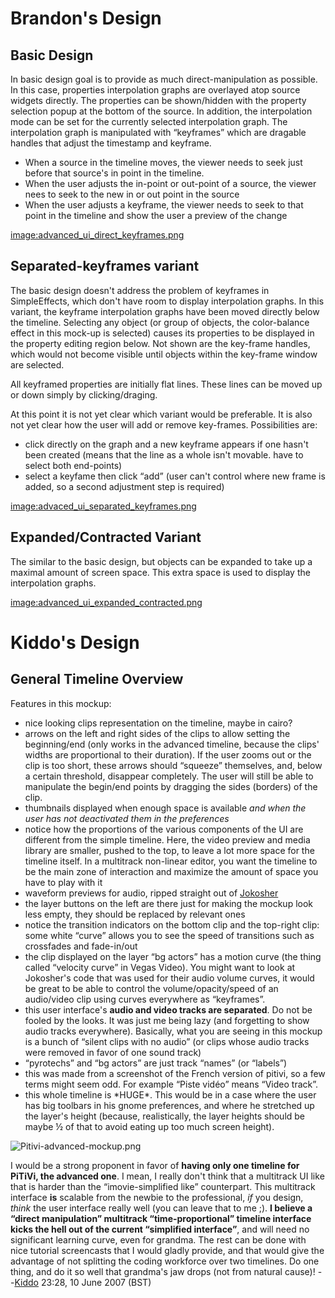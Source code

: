 # Brandon's Design

## Basic Design

In basic design goal is to provide as much direct-manipulation as
possible. In this case, properties interpolation graphs are overlayed
atop source widgets directly. The properties can be shown/hidden with
the property selection popup at the bottom of the source. In addition,
the interpolation mode can be set for the currently selected
interpolation graph. The interpolation graph is manipulated with
“keyframes” which are dragable handles that adjust the timestamp and
keyframe.

-   When a source in the timeline moves, the viewer needs to seek just
    before that source's in point in the timeline.
-   When the user adjusts the in-point or out-point of a source, the
    viewer nees to seek to the new in or out point in the source
-   When the user adjusts a keyframe, the viewer needs to seek to that
    point in the timeline and show the user a preview of the change

<image:advanced_ui_direct_keyframes.png>

## Separated-keyframes variant

The basic design doesn't address the problem of keyframes in
SimpleEffects, which don't have room to display interpolation graphs. In
this variant, the keyframe interpolation graphs have been moved directly
below the timeline. Selecting any object (or group of objects, the
color-balance effect in this mock-up is selected) causes its properties
to be displayed in the property editing region below. Not shown are the
key-frame handles, which would not become visible until objects within
the key-frame window are selected.

All keyframed properties are initially flat lines. These lines can be
moved up or down simply by clicking/draging.

At this point it is not yet clear which variant would be preferable. It
is also not yet clear how the user will add or remove key-frames.
Possibilities are:

-   click directly on the graph and a new keyframe appears if one hasn't
    been created (means that the line as a whole isn't movable. have to
    select both end-points)
-   select a keyfame then click “add” (user can't control where new
    frame is added, so a second adjustment step is required)

<image:advaced_ui_separated_keyframes.png>

## Expanded/Contracted Variant

The similar to the basic design, but objects can be expanded to take up
a maximal amount of screen space. This extra space is used to display
the interpolation graphs.

<image:advanced_ui_expanded_contracted.png>

# Kiddo's Design

## General Timeline Overview

Features in this mockup:

-   nice looking clips representation on the timeline, maybe in cairo?
-   arrows on the left and right sides of the clips to allow setting the
    beginning/end (only works in the advanced timeline, because the
    clips' widths are proportional to their duration). If the user zooms
    out or the clip is too short, these arrows should “squeeze”
    themselves, and, below a certain threshold, disappear completely.
    The user will still be able to manipulate the begin/end points by
    dragging the sides (borders) of the clip.
-   thumbnails displayed when enough space is available *and when the
    user has not deactivated them in the preferences*
-   notice how the proportions of the various components of the UI are
    different from the simple timeline. Here, the video preview and
    media library are smaller, pushed to the top, to leave a lot more
    space for the timeline itself. In a multitrack non-linear editor,
    you want the timeline to be the main zone of interaction and
    maximize the amount of space you have to play with it
-   waveform previews for audio, ripped straight out of
    [Jokosher](http://www.jokosher.org)
-   the layer buttons on the left are there just for making the mockup
    look less empty, they should be replaced by relevant ones
-   notice the transition indicators on the bottom clip and the
    top-right clip: some white “curve” allows you to see the speed of
    transitions such as crossfades and fade-in/out
-   the clip displayed on the layer “bg actors” has a motion curve (the
    thing called “velocity curve” in Vegas Video). You might want to
    look at Jokosher's code that was used for their audio volume curves,
    it would be great to be able to control the volume/opacity/speed of
    an audio/video clip using curves everywhere as “keyframes”.
-   this user interface's **audio and video tracks are separated**. Do
    not be fooled by the looks. It was just me being lazy (and
    forgetting to show audio tracks everywhere). Basically, what you are
    seeing in this mockup is a bunch of “silent clips with no audio” (or
    clips whose audio tracks were removed in favor of one sound track)
-   “pyrotechs” and “bg actors” are just track “names” (or “labels”)
-   this was made from a screenshot of the French version of pitivi, so
    a few terms might seem odd. For example “Piste vidéo” means “Video
    track”.
-   this whole timeline is \*HUGE\*. This would be in a case where the
    user has big toolbars in his gnome preferences, and where he
    stretched up the layer's height (because, realistically, the layer
    heights should be maybe ½ of that to avoid eating up too much screen
    height).

![](Pitivi-advanced-mockup.png "Pitivi-advanced-mockup.png")

I would be a strong proponent in favor of **having only one timeline for
PiTiVi, the advanced one**. I mean, I really don't think that a
multitrack UI like that is harder than the “imovie-simplified like”
counterpart. This multitrack interface **is** scalable from the newbie
to the professional, *if* you design, *think* the user interface really
well (you can leave that to me ;). **I believe a “direct manipulation”
multitrack “time-proportional” timeline interface kicks the hell out of
the current “simplified interface”**, and will need no significant
learning curve, even for grandma. The rest can be done with nice
tutorial screencasts that I would gladly provide, and that would give
the advantage of not splitting the coding workforce over two timelines.
Do one thing, and do it so well that grandma's jaw drops (not from
natural cause)! --[Kiddo](User:Kiddo.md) 23:28, 10 June 2007
(BST)
